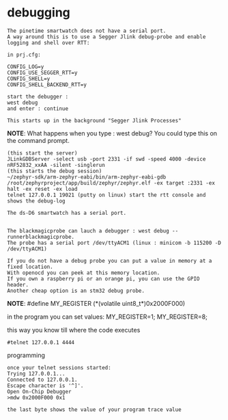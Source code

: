 # debugging

```
The pinetime smartwatch does not have a serial port.
A way around this is to use a Segger Jlink debug-probe and enable logging and shell over RTT:

in prj.cfg:

CONFIG_LOG=y
CONFIG_USE_SEGGER_RTT=y
CONFIG_SHELL=y
CONFIG_SHELL_BACKEND_RTT=y

start the debugger :
west debug
and enter : continue

This starts up in the background "Segger Jlink Processes"
```

**NOTE**: What happens when you type : west debug?
You could type this on the command prompt.

```
(this start the server)
JLinkGDBServer -select usb -port 2331 -if swd -speed 4000 -device nRF52832_xxAA -silent -singlerun
(this starts the debug session)
~/zephyr-sdk/arm-zephyr-eabi/bin/arm-zephyr-eabi-gdb /root/zephyrproject/app/build/zephyr/zephyr.elf -ex target :2331 -ex halt -ex reset -ex load
telnet 127.0.0.1 19021 (putty on linux) start the rtt console and shows the debug-log
```

```
The ds-D6 smartwatch has a serial port.


The blackmagicprobe can lauch a debugger : west debug --runnerblackmagicprobe.
The probe has a serial port /dev/ttyACM1 (linux : minicom -b 115200 -D /dev/ttyACM1)
```

```
If you do not have a debug probe you can put a value in memory at a fixed location.
With openocd you can peek at this memory location.
If you own a raspberry pi or an orange pi, you can use the GPIO header.
Another cheap option is an stm32 debug probe.
```

**NOTE**: #define MY_REGISTER (\*(volatile uint8_t\*)0x2000F000)

in the program you can set values:
MY_REGISTER=1;
MY_REGISTER=8;

this way you know till where the code executes

```
#telnet 127.0.0.1 4444
```

programming

```
once your telnet sessions started:
Trying 127.0.0.1...
Connected to 127.0.0.1.
Escape character is '^]'.
Open On-Chip Debugger
>mdw 0x2000F000 0x1

the last byte shows the value of your program trace value
```
